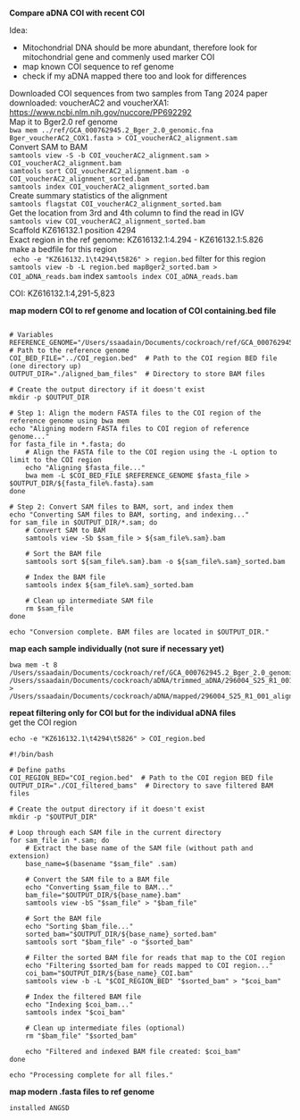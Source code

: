 **Compare aDNA COI with recent COI**


Idea:  
- Mitochondrial DNA should be more abundant, therefore look for mitochondrial gene and commenly used marker COI
- map known COI sequence to ref genome  
- check if my aDNA mapped there too and look for differences   

Downloaded COI sequences from two samples from Tang 2024 paper downloaded: voucherAC2 and voucherXA1:  
https://www.ncbi.nlm.nih.gov/nuccore/PP692292  
Map it to Bger2.0 ref genome  
```bwa mem ../ref/GCA_000762945.2_Bger_2.0_genomic.fna Bger_voucherAC2_COX1.fasta > COI_voucherAC2_alignment.sam```  
Convert SAM to BAM  
```samtools view -S -b COI_voucherAC2_alignment.sam > COI_voucherAC2_alignment.bam```  
```samtools sort COI_voucherAC2_alignment.bam -o COI_voucherAC2_alignment_sorted.bam```  
```samtools index COI_voucherAC2_alignment_sorted.bam```  
Create summary statistics of the alignment  
```samtools flagstat COI_voucherAC2_alignment_sorted.bam```  
Get the location from 3rd and 4th column to find the read in IGV  
```samtools view COI_voucherAC2_alignment_sorted.bam```  
Scaffold KZ616132.1	position 4294  
Exact region in the ref genome: KZ616132.1:4.294 - KZ616132.1:5.826  
make a bedfile for this region  
``` echo -e "KZ616132.1\t4294\t5826" > region.bed``` 
filter for this region  
```samtools view -b -L region.bed mapBger2_sorted.bam > COI_aDNA_reads.bam```
index
```samtools index COI_aDNA_reads.bam```

COI: KZ616132.1:4,291-5,823

**map modern COI to ref genome and location of COI containing.bed file**
```#!/bin/bash

# Variables
REFERENCE_GENOME="/Users/ssaadain/Documents/cockroach/ref/GCA_000762945.2_Bger_2.0_genomic.fna"  # Path to the reference genome
COI_BED_FILE="../COI_region.bed"  # Path to the COI region BED file (one directory up)
OUTPUT_DIR="./aligned_bam_files"  # Directory to store BAM files

# Create the output directory if it doesn't exist
mkdir -p $OUTPUT_DIR

# Step 1: Align the modern FASTA files to the COI region of the reference genome using bwa mem
echo "Aligning modern FASTA files to COI region of reference genome..."
for fasta_file in *.fasta; do
    # Align the FASTA file to the COI region using the -L option to limit to the COI region
    echo "Aligning $fasta_file..."
    bwa mem -L $COI_BED_FILE $REFERENCE_GENOME $fasta_file > $OUTPUT_DIR/${fasta_file%.fasta}.sam
done

# Step 2: Convert SAM files to BAM, sort, and index them
echo "Converting SAM files to BAM, sorting, and indexing..."
for sam_file in $OUTPUT_DIR/*.sam; do
    # Convert SAM to BAM
    samtools view -Sb $sam_file > ${sam_file%.sam}.bam
    
    # Sort the BAM file
    samtools sort ${sam_file%.sam}.bam -o ${sam_file%.sam}_sorted.bam
    
    # Index the BAM file
    samtools index ${sam_file%.sam}_sorted.bam
    
    # Clean up intermediate SAM file
    rm $sam_file
done

echo "Conversion complete. BAM files are located in $OUTPUT_DIR."
```


**map each sample individually (not sure if necessary yet)**  
```
bwa mem -t 8 /Users/ssaadain/Documents/cockroach/ref/GCA_000762945.2_Bger_2.0_genomic.fna /Users/ssaadain/Documents/cockroach/aDNA/trimmed_aDNA/296004_S25_R1_001_trim.fastq.gz > /Users/ssaadain/Documents/cockroach/aDNA/mapped/296004_S25_R1_001_aligned.sam
```

**repeat filtering only for COI but for the individual aDNA files**  
get the COI region  
```
echo -e "KZ616132.1\t4294\t5826" > COI_region.bed
```
```
#!/bin/bash

# Define paths
COI_REGION_BED="COI_region.bed"  # Path to the COI region BED file
OUTPUT_DIR="./COI_filtered_bams"  # Directory to save filtered BAM files

# Create the output directory if it doesn't exist
mkdir -p "$OUTPUT_DIR"

# Loop through each SAM file in the current directory
for sam_file in *.sam; do
    # Extract the base name of the SAM file (without path and extension)
    base_name=$(basename "$sam_file" .sam)
    
    # Convert the SAM file to a BAM file
    echo "Converting $sam_file to BAM..."
    bam_file="$OUTPUT_DIR/${base_name}.bam"
    samtools view -bS "$sam_file" > "$bam_file"

    # Sort the BAM file
    echo "Sorting $bam_file..."
    sorted_bam="$OUTPUT_DIR/${base_name}_sorted.bam"
    samtools sort "$bam_file" -o "$sorted_bam"

    # Filter the sorted BAM file for reads that map to the COI region
    echo "Filtering $sorted_bam for reads mapped to COI region..."
    coi_bam="$OUTPUT_DIR/${base_name}_COI.bam"
    samtools view -b -L "$COI_REGION_BED" "$sorted_bam" > "$coi_bam"

    # Index the filtered BAM file
    echo "Indexing $coi_bam..."
    samtools index "$coi_bam"

    # Clean up intermediate files (optional)
    rm "$bam_file" "$sorted_bam"

    echo "Filtered and indexed BAM file created: $coi_bam"
done

echo "Processing complete for all files."
```

**map modern .fasta files to ref genome**

```
installed ANGSD  
```

